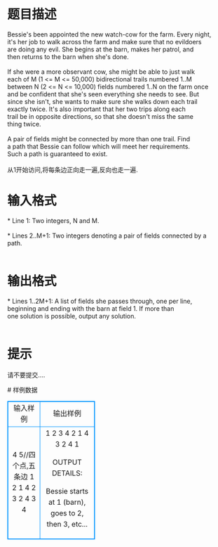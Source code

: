 # 

 
 # 题目描述 
<p>
Bessie's been appointed the new watch-cow for the farm. Every night,<br>it's her job to walk across the farm and make sure that no evildoers<br>are doing any evil. She begins at the barn, makes her patrol, and<br>then returns to the barn when she's done.<br><br>If she were a more observant cow, she might be able to just walk<br>each of M (1 <= M <= 50,000) bidirectional trails numbered 1..M<br>between N (2 <= N <= 10,000) fields numbered 1..N on the farm once<br>and be confident that she's seen everything she needs to see.  But<br>since she isn't, she wants to make sure she walks down each trail<br>exactly twice.  It's also important that her two trips along each<br>trail be in opposite directions, so that she doesn't miss the same<br>thing twice.<br><br>A pair of fields might be connected by more than one trail.  Find<br>a path that Bessie can follow which will meet her requirements.<br>Such a path is guaranteed to exist.<br><br>从1开始访问,将每条边正向走一遍,反向也走一遍.</p> 

 
 # 输入格式 
<p>
* Line 1: Two integers, N and M.<br><br>* Lines 2..M+1: Two integers denoting a pair of fields connected by a<br>        path.<br><br></p> 

 
 # 输出格式 
<p>
* Lines 1..2M+1: A list of fields she passes through, one per line,<br>        beginning and ending with the barn at field 1. If more than<br>        one solution is possible, output any solution.<br><br></p> 

 
 # 提示 
<p>
请不要提交....</p> 
# 样例数据
<style>
        table,table tr th, table tr td { border:1px solid #0094ff; }
        table { width: 200px; min-height: 25px; line-height: 25px; text-align: center; border-collapse: collapse;}   
    </style>
<table>
	<tr>
		<td>输入样例</td>
		<td>输出样例</td>
	</tr>
<tr><td>4 5//四个点,五条边
1 2
1 4
2 3
2 4
3 4
</td><td>1
2
3
4
2
1
4
3
2
4
1

OUTPUT DETAILS:

Bessie starts at 1 (barn), goes to 2, then 3, etc...</td></tr></table>
